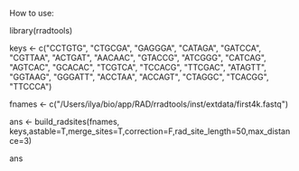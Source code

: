 How to use:

library(rradtools)

keys <- c("CCTGTG", "CTGCGA", "GAGGGA", "CATAGA", "GATCCA", "CGTTAA", "ACTGAT", "AACAAC", "GTACCG", "ATCGGG", "CATCAG", "AGTCAC", "GCACAC", "TCGTCA", "TCCACG", "TTCGAC", "ATAGTT", "GGTAAG", "GGGATT", "ACCTAA", "ACCAGT", "CTAGGC", "TCACGG", "TTCCCA")

fnames <- c("/Users/ilya/bio/app/RAD/rradtools/inst/extdata/first4k.fastq")

ans <- build_radsites(fnames, keys,astable=T,merge_sites=T,correction=F,rad_site_length=50,max_distance=3)

ans
 
